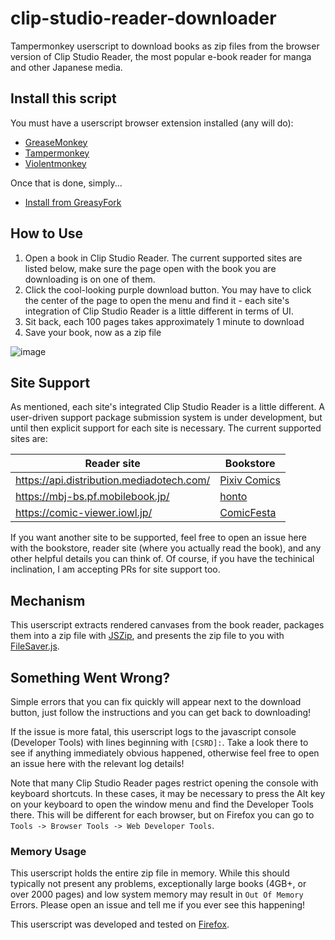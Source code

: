 # clip-studio-reader-downloader
Tampermonkey userscript to download books as zip files from the browser version of Clip Studio Reader, the most popular e-book reader for manga and other Japanese media.

## Install this script

You must have a userscript browser extension installed (any will do):
- [GreaseMonkey](https://www.greasespot.net/)
- [Tampermonkey](http://tampermonkey.net/)
- [Violentmonkey](https://violentmonkey.github.io/)
  
Once that is done, simply...
- [Install from GreasyFork](https://greasyfork.org/en/scripts/481576-clip-studio-reader-downloader)

## How to Use
1. Open a book in Clip Studio Reader. The current supported sites are listed below, make sure the page open with the book you are downloading is on one of them.
2. Click the cool-looking purple download button. You may have to click the center of the page to open the menu and find it - each site's integration of Clip Studio Reader is a little different in terms of UI.
3. Sit back, each 100 pages takes approximately 1 minute to download
4. Save your book, now as a zip file
   
![image](https://github.com/MrCocoNuat/clip-studio-reader-downloader/assets/28863780/e8541293-31e2-49a3-ab62-c9b7efe80afd)

## Site Support

As mentioned, each site's integrated Clip Studio Reader is a little different. A user-driven support package submission system is under development, but until then explicit support for each site is necessary. The current supported sites are:

| Reader site | Bookstore |
|-|-|
|https://api.distribution.mediadotech.com/|[Pixiv Comics](https://comic.pixiv.net/)|
|https://mbj-bs.pf.mobilebook.jp/| [honto](https://honto.jp/)|
|https://comic-viewer.iowl.jp/|[ComicFesta](https://comic.iowl.jp/)|

If you want another site to be supported, feel free to open an issue here with the bookstore, reader site (where you actually read the book), and any other helpful details you can think of. Of course, if you have the techinical inclination, I am accepting PRs for site support too.

## Mechanism
This userscript extracts rendered canvases from the book reader, packages them into a zip file with [JSZip](https://github.com/Stuk/jszip), and presents the zip file to you with [FileSaver.js](https://github.com/eligrey/FileSaver.js).

## Something Went Wrong?
Simple errors that you can fix quickly will appear next to the download button, just follow the instructions and you can get back to downloading!

If the issue is more fatal, this userscript logs to the javascript console (Developer Tools) with lines beginning with `[CSRD]:`. Take a look there to see if anything immediately obvious happened, otherwise feel free to open an issue here with the relevant log details!

Note that many Clip Studio Reader pages restrict opening the console with keyboard shortcuts. In these cases, it may be necessary to press the Alt key on your keyboard to open the window menu and find the Developer Tools there. This will be different for each browser, but on Firefox you can go to `Tools -> Browser Tools -> Web Developer Tools`.

### Memory Usage
This userscript holds the entire zip file in memory. While this should typically not present any problems, exceptionally large books (4GB+, or over 2000 pages) and low system memory may result in `Out Of Memory` Errors. Please open an issue and tell me if you ever see this happening!

This userscript was developed and tested on [Firefox](https://www.mozilla.org/en-US/firefox/new/).
